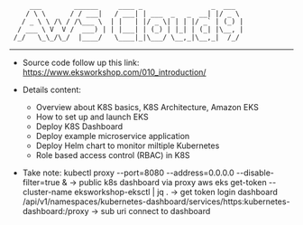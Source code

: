          ___        ______     ____ _                 _  ___  
        / \ \      / / ___|   / ___| | ___  _   _  __| |/ _ \ 
       / _ \ \ /\ / /\___ \  | |   | |/ _ \| | | |/ _` | (_) |
      / ___ \ V  V /  ___) | | |___| | (_) | |_| | (_| |\__, |
     /_/   \_\_/\_/  |____/   \____|_|\___/ \__,_|\__,_|  /_/ 
 ----------------------------------------------------------------- 


+ Source code follow up this link: https://www.eksworkshop.com/010_introduction/
+ Details content:
  - Overview about K8S basics, K8S Architecture, Amazon EKS
  - How to set up and launch EKS 
  - Deploy K8S Dashboard
  - Deploy example microservice application
  - Deploy Helm chart to monitor miltiple Kubernetes
  - Role based access control (RBAC) in K8S

+ Take note:
kubectl proxy --port=8080 --address=0.0.0.0 --disable-filter=true & -> public k8s dashboard via proxy
aws eks get-token --cluster-name eksworkshop-eksctl | jq .  -> get token login dashboard
/api/v1/namespaces/kubernetes-dashboard/services/https:kubernetes-dashboard:/proxy -> sub uri connect to dashboard